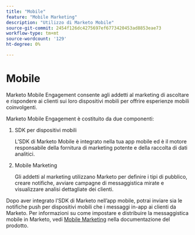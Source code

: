 ```yaml
---
title: "Mobile"
feature: "Mobile Marketing"
description: "Utilizzo di Marketo Mobile"
source-git-commit: 2454f126dc4275697ef6773420453ad8853eae73
workflow-type: tm+mt
source-wordcount: '129'
ht-degree: 0%

---
```



# Mobile

Marketo Mobile Engagement consente agli addetti al marketing di ascoltare e rispondere ai clienti sui loro dispositivi mobili per offrire esperienze mobili coinvolgenti.

Marketo Mobile Engagement è costituito da due componenti:

1. SDK per dispositivi mobili

   L’SDK di Marketo Mobile è integrato nella tua app mobile ed è il motore responsabile della fornitura di marketing potente e della raccolta di dati analitici.

1. Mobile Marketing

   Gli addetti al marketing utilizzano Marketo per definire i tipi di pubblico, creare notifiche, avviare campagne di messaggistica mirate e visualizzare analisi dettagliate dei clienti.

Dopo aver integrato l’SDK di Marketo nell’app mobile, potrai inviare sia le notifiche push per dispositivi mobili che i messaggi in-app ai clienti da Marketo. Per informazioni su come impostare e distribuire la messaggistica mobile in Marketo, vedi [Mobile Marketing](https://experienceleague.adobe.com/en/docs/marketo/using/product-docs/mobile-marketing/admin/add-a-mobile-app) nella documentazione del prodotto.
